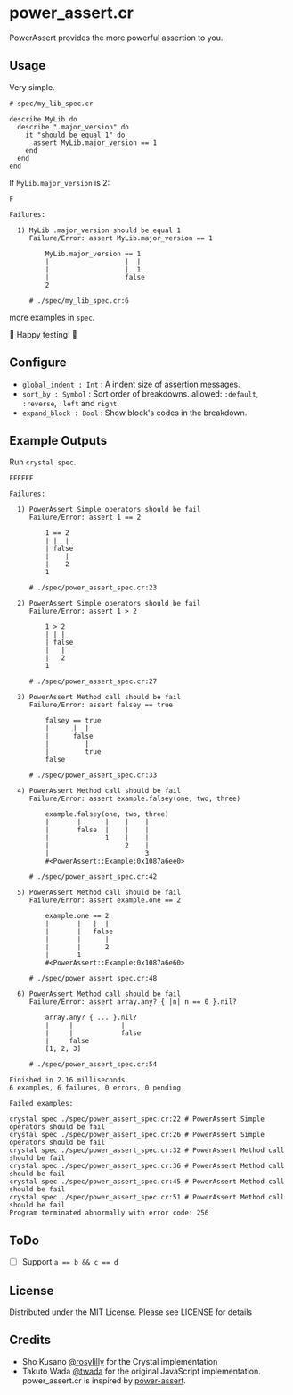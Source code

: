 # power_assert.cr

PowerAssert provides the more powerful assertion to you.

## Usage

Very simple.

```crystal
# spec/my_lib_spec.cr

describe MyLib do
  describe ".major_version" do
    it "should be equal 1" do
      assert MyLib.major_version == 1
    end
  end
end
```

If `MyLib.major_version` is 2:

```
F

Failures:

  1) MyLib .major_version should be equal 1
     Failure/Error: assert MyLib.major_version == 1

         MyLib.major_version == 1
         |                   |  |
         |                   |  1
         |                   false
         2

     # ./spec/my_lib_spec.cr:6
```

more examples in `spec`.

:tada: Happy testing! :tada:

## Configure

- `global_indent : Int` : A indent size of assertion messages.
- `sort_by : Symbol` : Sort order of breakdowns. allowed: `:default`, `:reverse`, `:left` and `right`.
- `expand_block : Bool` : Show block's codes in the breakdown.

## Example Outputs

Run `crystal spec`.

```
FFFFFF

Failures:

  1) PowerAssert Simple operators should be fail
     Failure/Error: assert 1 == 2

         1 == 2
         | |  |
         | false
         |    |
         |    2
         1

     # ./spec/power_assert_spec.cr:23

  2) PowerAssert Simple operators should be fail
     Failure/Error: assert 1 > 2

         1 > 2
         | | |
         | false
         |   |
         |   2
         1

     # ./spec/power_assert_spec.cr:27

  3) PowerAssert Method call should be fail
     Failure/Error: assert falsey == true

         falsey == true
         |      |  |
         |      false
         |         |
         |         true
         false

     # ./spec/power_assert_spec.cr:33

  4) PowerAssert Method call should be fail
     Failure/Error: assert example.falsey(one, two, three)

         example.falsey(one, two, three)
         |       |      |    |    |
         |       false  |    |    |
         |              1    |    |
         |                   2    |
         |                        3
         #<PowerAssert::Example:0x1087a6ee0>

     # ./spec/power_assert_spec.cr:42

  5) PowerAssert Method call should be fail
     Failure/Error: assert example.one == 2

         example.one == 2
         |       |   |  |
         |       |   false
         |       |      |
         |       |      2
         |       1
         #<PowerAssert::Example:0x1087a6e60>

     # ./spec/power_assert_spec.cr:48

  6) PowerAssert Method call should be fail
     Failure/Error: assert array.any? { |n| n == 0 }.nil?

         array.any? { ... }.nil?
         |     |            |
         |     |            false
         |     false
         [1, 2, 3]

     # ./spec/power_assert_spec.cr:54

Finished in 2.16 milliseconds
6 examples, 6 failures, 0 errors, 0 pending

Failed examples:

crystal spec ./spec/power_assert_spec.cr:22 # PowerAssert Simple operators should be fail
crystal spec ./spec/power_assert_spec.cr:26 # PowerAssert Simple operators should be fail
crystal spec ./spec/power_assert_spec.cr:32 # PowerAssert Method call should be fail
crystal spec ./spec/power_assert_spec.cr:36 # PowerAssert Method call should be fail
crystal spec ./spec/power_assert_spec.cr:45 # PowerAssert Method call should be fail
crystal spec ./spec/power_assert_spec.cr:51 # PowerAssert Method call should be fail
Program terminated abnormally with error code: 256
```

## ToDo

- [ ] Support `a == b && c == d`

## License

Distributed under the MIT License. Please see LICENSE for details

## Credits

- Sho Kusano [@rosylilly](https://github.com/rosylilly) for the Crystal implementation
- Takuto Wada [@twada](https://github.com/twada) for the original JavaScript implementation. power_assert.cr is inspired by [power-assert](https://www.npmjs.com/package/power-assert).
